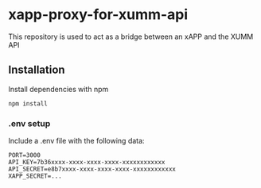 # xapp-proxy-for-xumm-api
This repository is used to act as a bridge between an xAPP and the XUMM API

## Installation
Install dependencies with npm
```
npm install
```
### .env setup
Include a .env file with the following data: 
```
PORT=3000
API_KEY=7b36xxxx-xxxx-xxxx-xxxx-xxxxxxxxxxxx
API_SECRET=e8b7xxxx-xxxx-xxxx-xxxx-xxxxxxxxxxxx
XAPP_SECRET=...
```
